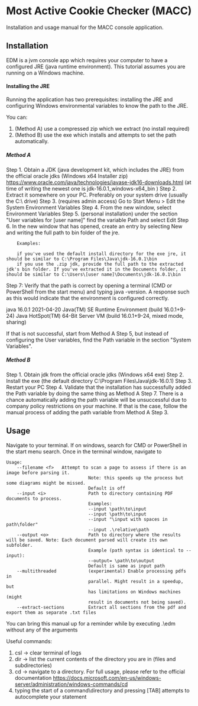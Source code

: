 # Most Active Cookie Checker (MACC)
Installation and usage manual for the MACC console application.

## Installation
EDM is a jvm console app which requires your computer to have a configured JRE (java runtime environment). This tutorial assumes you are running on a Windows machine.

#### Installing the JRE
Running the application has two prerequisites: installing the JRE and configuring Windows environmental variables to know the path to the JRE.

You can:
1. (Method A) use a compressed zip which we extract (no install required)
2. (Method B) use the exe which installs and attempts to set the path automatically. 


##### Method A

Step 1. Obtain a JDK (java development kit, which includes the JRE) from the official oracle jdks (Windows x64 Installer zip) https://www.oracle.com/java/technologies/javase-jdk16-downloads.html (at time of writing the newest one is jdk-16.0.1_windows-x64_bin )
Step 2. Extract it somewhere on your PC. Preferably on your system drive (usually the C:\\ drive)
Step 3. (requires admin access) Go to Start Menu > Edit the System Environment Variables
Step 4. From the new window, select Environment Variables
Step 5. (personal installation) under the section "User variables for [user name]" find the variable Path and select Edit
Step 6. In the new window that has opened, create an entry by selecting New and writing the full path to bin folder of the jre. 
    
        Examples:

        if you've used the default install directory for the exe jre, it should be similar to C:\Program Files\Java\jdk-16.0.1\bin
        if you use the .zip jdk, provide the full path to the extracted jdk's bin folder. If you've extracted it in the Documents folder, it should be similar to C:\Users\[user name]\Documents\jdk-16.0.1\bin

Step 7: Verify that the path is correct by opening a terminal (CMD or PowerShell from the start menu) and typing java -version. 
A response such as this would indicate that the environment is configured correctly.

java 16.0.1 2021-04-20
Java(TM) SE Runtime Environment (build 16.0.1+9-24)
Java HotSpot(TM) 64-Bit Server VM (build 16.0.1+9-24, mixed mode, sharing)

If that is not successful, start from Method A Step 5, but instead of configuring the User variables, find the Path variable in the section "System Variables".


##### Method B

Step 1. Obtain jdk from the official oracle jdks (Windows x64 exe)
Step 2. Install the exe (the default directory C:\Program Files\Java\jdk-16.0.1)
Step 3. Restart your PC
Step 4. Validate that the installation has successfully added the Path variable by doing the same thing as Method A Step 7. There is a chance automatically adding the path variable will be unsuccessful due to company policy restrictions on your machine. If that is the case, follow the manual process of adding the path variable from Method A Step 3.


## Usage

Navigate to your terminal. If on windows, search for CMD or PowerShell in the start menu search.
Once in the terminal window, navigate to 

```
Usage: 
    --filename <f>   Attempt to scan a page to assess if there is an image before parsing it.
                               Note: this speeds up the process but some diagrams might be missed.
                               Default is off
    --input <i>                Path to directory containing PDF documents to process.
                               Examples:
                               --input \path\to\input
                               --input \path\to\input
                               --input "\input with spaces in path\folder"
                               --input .\relative\path
    --output <o>               Path to directory where the results will be saved. Note: Each document parsed will create its own subfolder.
                               Example (path syntax is identical to --input):
                               --output= \path\to\output
                               Default is same as input path
    --multithreaded            (experimental) Enable processing pdfs in
                               parallel. Might result in a speedup, but
                               has limitations on Windows machines (might
                               result in documents not being saved).
    --extract-sections         Extract all sections from the pdf and export them as separate .txt files
```

You can bring this manual up for a reminder while by executing .\edm without any of the arguments

Useful commands:
1. csl -> clear terminal of logs
2. dir -> list the current contents of the directory you are in (files and subdirectories)
3. cd -> navigate to a directory. For full usage, please refer to the official documentation https://docs.microsoft.com/en-us/windows-server/administration/windows-commands/cd
4. typing the start of a command\directory and pressing [TAB] attempts to autocomplete your statement